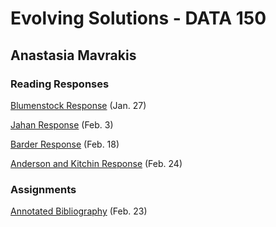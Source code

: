 # Evolving Solutions - DATA 150

## Anastasia Mavrakis

### Reading Responses

[Blumenstock Response](https://anastasiamavrakis.github.io/Workshop/blumenstock) (Jan. 27)

[Jahan Response](https://anastasiamavrakis.github.io/Workshop/jahan) (Feb. 3)

[Barder Response](https://anastasiamavrakis.github.io/Workshop/barder) (Feb. 18)

[Anderson and Kitchin Response](https://anastasiamavrakis.github.io/Workshop/andersonkitchin) (Feb. 24)

### Assignments

[Annotated Bibliography](https://anastasiamavrakis.github.io/Workshop/annotated_bibliography) (Feb. 23)
